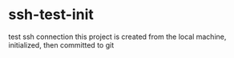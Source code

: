 # ssh-test-init

test ssh connection
this project is created from the local machine, initialized, then committed to git
